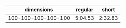 | dimensions | regular | short |
|------------|---------|-------|
| 100-100-100-100-100 | 5:04.53 | 2:32.83 |
